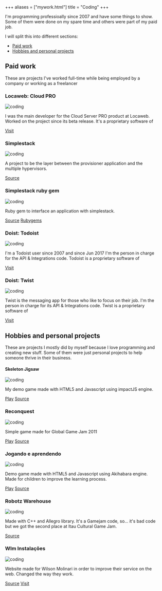 +++
aliases = ["mywork.html"]
title = "Coding"
+++

I'm programming professioally since 2007 and have some things to show. Some of
them were done on my spare time and others were part of my paid job.

I will split this into different sections:

- [Paid work](#paid-work)
- [Hobbies and personal projects](#hobbies-and-personal-projects)

## Paid work

These are projects I've worked full-time while being employed by a company or working as a freelancer

### Locaweb: Cloud PRO

![coding](/images/coding/cloudserverpro.png)

I was the main developer for the Cloud Server PRO product at Locaweb. Worked on the project since its beta release. It's a proprietary software of

[Visit](https://www.locaweb.com.br/cloud/cloud-server-pro/)

### Simplestack

![coding](/images/coding/simplestack_project.jpg)

A project to be the layer between the provisioner application and the multiple hypervisors.

[Source](https://github.com/Locaweb/simplestack)

### Simplestack ruby gem

![coding](/images/coding/simplestack_gem.jpg)

Ruby gem to interface an application with simplestack.

[Source](https://github.com/Locaweb/ruby-simplestack-client)
[Rubygems](https://rubygems.org/gems/simple_stack)

### Doist: Todoist

![coding](/images/coding/todoist.png)

I'm a Todoist user since 2007 and since Jun 2017 I'm the person in charge for the API & Integrations code. Todoist is a proprietary software of

[Visit](https://todoist.com)

### Doist: Twist

![coding](/images/coding/twist.jpg)

Twist is the messaging app for those who like to focus on their job. I'm the person in charge for its API & Integrations code. Twist is a proprietary software of

[Visit](https://todoist.com)


## Hobbies and personal projects

These are projects I mostly did by myself because I love programming and
creating new stuff. Some of them were just personal projects to help someone
thrive in their business.

#### Skeleton Jigsaw

![coding](/images/coding/skeleton.jpg)

My demo game made with HTML5 and Javascript using impactJS engine.

[Play](https://plaev.github.io)
[Source](https://github.com/Plaev/skeleton-jigsaw)

### Reconquest

![coding](/images/coding/reconquest.jpg)

Simple game made for Global Game Jam 2011

[Play](https://pothix.com/RECONQUEST/)
[Source](https://github.com/PotHix/RECONQUEST)

### Jogando e aprendendo

![coding](/images/coding/jogandoeaprendendo.jpg)

Demo game made with HTML5 and Javascript using Akihabara engine. Made for children to improve the learning process.

[Play](https://pothix.com/jogando_e_aprendendo)
[Source](https://github.com/PotHix/jogando_e_aprendendo)

### Robotz Warehouse

![coding](/images/coding/robotzwarehouse.jpg)

Made with C++ and Allegro library. It's a Gamejam code, so... it's bad code but we got the second place at Itau Cultural Game Jam.

[Source](https://github.com/PotHix/RobotzWarehouse)

### Wlm Instalações

![coding](/images/coding/wlminstalacoes.jpg)

Website made for Wilson Molinari in order to improve their service on the web. Changed the way they work.

[Source](https://github.com/PotHix/wlminstalacoes.com.br)
[Visit](https://pothix.com/wlminstalacoes)

